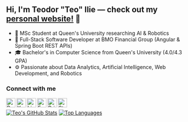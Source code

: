 ## Hi, I'm Teodor "Teo" Ilie — check out my [personal website!](https://teoilie.com) 🧬
- 🤖 MSc Student at Queen's University researching AI & Robotics
- 🏦 Full-Stack Software Developer at BMO Financial Group (Angular & Spring Boot REST APIs)
- 🎓 Bachelor's in Computer Science from Queen's University (4.0/4.3 GPA)
- ⚙️ Passionate about Data Analytics, Artificial Intelligence, Web Development, and Robotics

### Connect with me
[<img align="left" alt="Personal Website" width="25px" src="https://img.icons8.com/ios-filled/100/4a90e2/internet--v1.png" />][personal]
[<img align="left" alt="YouTube" width="25px" src="https://img.icons8.com/ios-filled/150/fa314a/youtube-play.png" />][youtube]
[<img align="left" alt="LinkedIn" width="25px" src="https://img.icons8.com/color/240/26e07f/linkedin.png" />][linkedin]
[<img align="left" alt="Facebook" width="25px" src="https://img.icons8.com/ios-filled/150/4a90e2/facebook-new.png" />][facebook]
[<img align="left" alt="BrickSafe LEGO Projects" width="25px" src="https://img.icons8.com/ios-filled/50/26e07f/plugin.png"/>][bricksafe]
[<img align="left" alt="Strava Running" width="25px" src="https://img.icons8.com/external-tal-revivo-color-tal-revivo/96/26e07f/external-strava-mobile-app-and-website-connect-runners-and-cyclists-logo-color-tal-revivo.png" />][strava]
<br />

[personal]: https://teoilie.com
[youtube]: https://www.youtube.com/user/TeoTechnicTaken
[linkedin]: https://www.linkedin.com/in/teodorilie/
[facebook]: https://www.facebook.com/profile.php?id=100004509104826
[bricksafe]: https://bricksafe.com/pages/Teo_LEGO_Technic
[strava]: https://www.strava.com/athletes/9039374

[![Teo's GitHub Stats](https://github-readme-stats.vercel.app/api?username=teoilie&count_private=true&show_icons=true&theme=dracula&hide_rank=false&hide=stars)](https://github.com/anuraghazra/github-readme-stats)
[![Top Languages](https://github-readme-stats.vercel.app/api/top-langs/?username=teoilie&layout=compact&theme=dracula)](https://github.com/anuraghazra/github-readme-stats)

